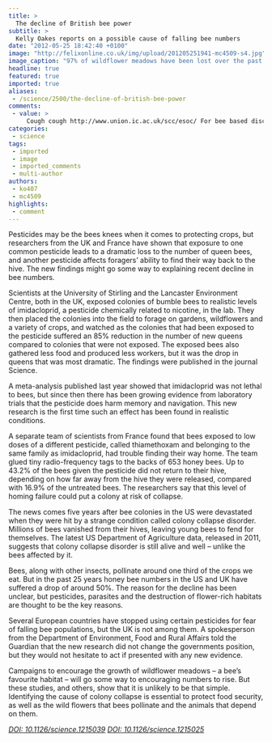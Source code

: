```yaml
---
title: >
  The decline of British bee power
subtitle: >
  Kelly Oakes reports on a possible cause of falling bee numbers
date: "2012-05-25 18:42:40 +0100"
image: "http://felixonline.co.uk/img/upload/201205251941-mc4509-s4.jpg"
image_caption: "97% of wildflower meadows have been lost over the past 60 years, adding to the decline of bees"
headline: true
featured: true
imported: true
aliases:
 - /science/2500/the-decline-of-british-bee-power
comments:
 - value: >
     Cough cough http://www.union.ic.ac.uk/scc/esoc/ For bee based discussion and bee keeping on campus, cough cough mailing list shameless plug
categories:
 - science
tags:
 - imported
 - image
 - imported_comments
 - multi-author
authors:
 - ko407
 - mc4509
highlights:
 - comment
---
```


Pesticides may be the bees knees when it comes to protecting crops, but researchers from the UK and France have shown that exposure to one common pesticide leads to a dramatic loss to the number of queen bees, and another pesticide affects foragers’ ability to find their way back to the hive. The new findings might go some way to explaining recent decline in bee numbers.

Scientists at the University of Stirling and the Lancaster Environment Centre, both in the UK, exposed colonies of bumble bees to realistic levels of imidacloprid, a pesticide chemically related to nicotine, in the lab. They then placed the colonies into the field to forage on gardens, wildflowers and a variety of crops, and watched as the colonies that had been exposed to the pesticide suffered an 85% reduction in the number of new queens compared to colonies that were not exposed. The exposed bees also gathered less food and produced less workers, but it was the drop in queens that was most dramatic. The findings were published in the journal Science.

A meta-analysis published last year showed that imidacloprid was not lethal to bees, but since then there has been growing evidence from laboratory trials that the pesticide does harm memory and navigation. This new research is the first time such an effect has been found in realistic conditions.

A separate team of scientists from France found that bees exposed to low doses of a different pesticide, called thiamethoxam and belonging to the same family as imidacloprid, had trouble finding their way home. The team glued tiny radio-frequency tags to the backs of 653 honey bees. Up to 43.2% of the bees given the pesticide did not return to their hive, depending on how far away from the hive they were released, compared with 16.9% of the untreated bees. The researchers say that this level of homing failure could put a colony at risk of collapse.

The news comes five years after bee colonies in the US were devastated when they were hit by a strange condition called colony collapse disorder. Millions of bees vanished from their hives, leaving young bees to fend for themselves. The latest US Department of Agriculture data, released in 2011, suggests that colony collapse disorder is still alive and well – unlike the bees affected by it.

Bees, along with other insects, pollinate around one third of the crops we eat. But in the past 25 years honey bee numbers in the US and UK have suffered a drop of around 50%. The reason for the decline has been unclear, but pesticides, parasites and the destruction of flower-rich habitats are thought to be the key reasons.

Several European countries have stopped using certain pesticides for fear of falling bee populations, but the UK is not among them. A spokesperson from the Department of Environment, Food and Rural Affairs told the Guardian that the new research did not change the governments position, but they would not hesitate to act if presented with any new evidence.

Campaigns to encourage the growth of wildflower meadows – a bee’s favourite habitat – will go some way to encouraging numbers to rise. But these studies, and others, show that it is unlikely to be that simple. Identifying the cause of colony collapse is essential to protect food security, as well as the wild flowers that bees pollinate and the animals that depend on them.

_[DOI: 10.1126/science.1215039](http://www.sciencemag.org/content/336/6079/348.abstract)
[DOI: 10.1126/science.1215025](http://www.sciencemag.org/content/336/6079/351.abstract)_
